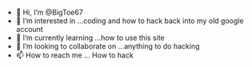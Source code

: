 - 👋 Hi, I’m @BigToe67
- 👀 I’m interested in ...coding and how to hack back into my old google account
- 🌱 I’m currently learning ...how to use this site
- 💞️ I’m looking to collaborate on ...anything to do hacking
- 📫 How to reach me ... How to hack

<!---
BigToe67/BigToe67 is a ✨ special ✨ repository because its `README.md` (this file) appears on your GitHub profile.
You can click the Preview link to take a look at your changes.
--->
